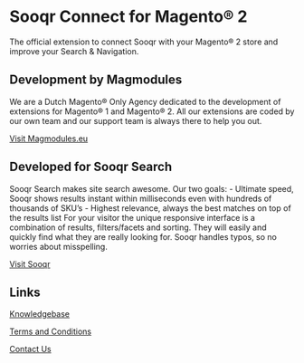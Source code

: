 # Sooqr Connect for Magento® 2

The official extension to connect Sooqr with your Magento® 2 store and improve your Search & Navigation.

## Development by Magmodules

We are a Dutch Magento® Only Agency dedicated to the development of extensions for Magento® 1 and Magento® 2. All our extensions are coded by our own team and our support team is always there to help you out. 

[Visit Magmodules.eu](https://www.magmodules.eu/)

## Developed for Sooqr Search

Sooqr Search makes site search awesome. Our two goals: - Ultimate speed, Sooqr shows results instant within milliseconds even with hundreds of thousands of SKU’s - Highest relevance, always the best matches on top of the results list For your visitor the unique responsive interface is a combination of results, filters/facets and sorting. They will easily and quickly find what they are really looking for. Sooqr handles typos, so no worries about misspelling.

[Visit Sooqr](https://www.sooqr.com/)

## Links

[Knowledgebase](https://www.magmodules.eu/help/magento2-sooqr)

[Terms and Conditions](https://www.magmodules.eu/terms.html)

[Contact Us](https://www.magmodules.eu/contact-us.html)
